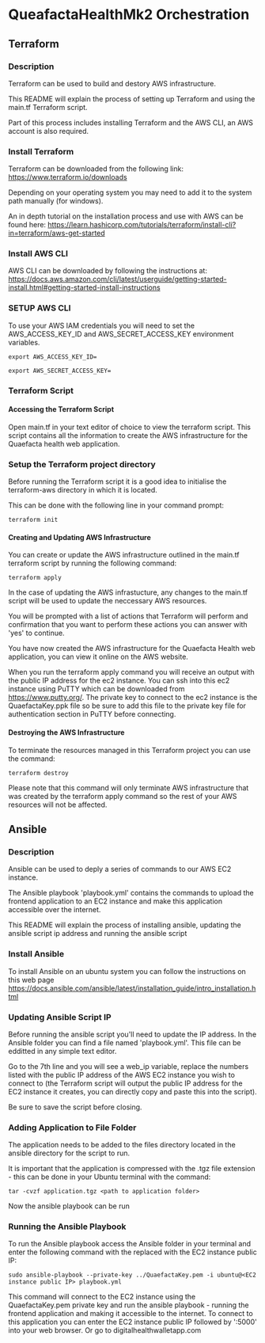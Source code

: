 # QueafactaHealthMk2 Orchestration

## Terraform

### Description

Terraform can be used to build and destory AWS infrastructure. 

This README will explain the process of setting up Terraform and using the main.tf Terraform script.

Part of this process includes installing Terraform and the AWS CLI, an AWS account is also required.


### Install Terraform

Terraform can be downloaded from the following link: https://www.terraform.io/downloads

Depending on your operating system you may need to add it to the system path manually (for windows).

An in depth tutorial on the installation process and use with AWS can be found here: https://learn.hashicorp.com/tutorials/terraform/install-cli?in=terraform/aws-get-started


### Install AWS CLI
 
AWS CLI can be downloaded by following the instructions at: https://docs.aws.amazon.com/cli/latest/userguide/getting-started-install.html#getting-started-install-instructions


### SETUP AWS CLI

To use your AWS IAM credentials you will need to set the AWS_ACCESS_KEY_ID and AWS_SECRET_ACCESS_KEY environment variables.
```
export AWS_ACCESS_KEY_ID=
```
```
export AWS_SECRET_ACCESS_KEY=
```


### Terraform Script

#### Accessing the Terraform Script

Open main.tf in your text editor of choice to view the terraform script. This script contains all the information to create the AWS infrastructure for the Quaefacta health web application.

### Setup the Terraform project directory
Before running the Terraform script it is a good idea to initialise the terraform-aws directory in which it is located.

This can be done with the following line in your command prompt:
```
terraform init
```

#### Creating and Updating AWS Infrastructure

You can create or update the AWS infrastructure outlined in the main.tf terraform script by running the following command:

```
terraform apply
```

In the case of updating the AWS infrastucture, any changes to the main.tf script will be used to update the neccessary AWS resources.

You will be prompted with a list of actions that Terraform will perform and confirmation that you want to perform these actions you can answer with 'yes' to continue.

You have now created the AWS infrastructure for the Quaefacta Health web application, you can view it online on the AWS website.

When you run the terraform apply command you will receive an output with the public IP address for the ec2 instance. You can ssh into this ec2 instance using PuTTY which can be downloaded from https://www.putty.org/. The private key to connect to the ec2 instance is the QuaefactaKey.ppk file so be sure to add this file to the private key file for authentication section in PuTTY before connecting.

#### Destroying the AWS Infrastructure

To terminate the resources managed in this Terraform project you can use the command:
```
terraform destroy
```

Please note that this command will only terminate AWS infrastructure that was created by the terraform apply command so the rest of your AWS resources will not be affected.


## Ansible

### Description

Ansible can be used to deply a series of commands to our AWS EC2 instance.

The Ansible playbook 'playbook.yml' contains the commands to upload the frontend application to an EC2 instance and make this application accessible over the internet.

This README will explain the process of installing ansible, updating the ansible script ip address and running the ansible script

### Install Ansible

To install Ansible on an ubuntu system you can follow the instructions on this web page https://docs.ansible.com/ansible/latest/installation_guide/intro_installation.html

### Updating Ansible Script IP

Before running the ansible script you'll need to update the IP address. In the Ansible folder you can find a file named 'playbook.yml'. This file can be edditted in any simple text editor. 

Go to the 7th line and you will see a web_ip variable, replace the numbers listed with the public IP address of the AWS EC2 instance you wish to connect to (the Terraform script will output the public IP address for the EC2 instance it creates, you can directly copy and paste this into the script).

Be sure to save the script before closing.

### Adding Application to File Folder

The application needs to be added to the files directory located in the ansible directory for the script to run.

It is important that the application is compressed with the .tgz file extension - this can be done in your Ubuntu terminal with the command:
```
tar -cvzf application.tgz <path to application folder>
```
 Now the ansible playbook can be run

### Running the Ansible Playbook

To run the Ansible playbook access the Ansible folder in your terminal and enter the following command with the <EC2 instance public IP> replaced with the EC2 instance public IP:
```
sudo ansible-playbook --private-key ../QuaefactaKey.pem -i ubuntu@<EC2 instance public IP> playbook.yml
```

This command will connect to the EC2 instance using the QuaefactaKey.pem private key and run the ansible playbook - running the frontend application and making it accessible to the internet. To connect to this application you can enter the EC2 instance public IP followed by ':5000' into your web browser. Or go to digitalhealthwalletapp.com

